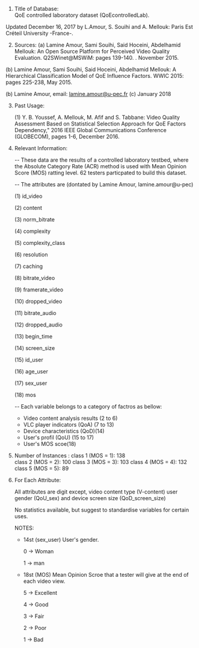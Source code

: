 

1. Title of Database:  
QoE controlled laboratory dataset (QoEcontrolledLab).

Updated December 16, 2017 by L.Amour, S. Souihi and A. Mellouk:
Paris Est Créteil University -France-.

2. Sources:
   (a)  Lamine Amour, Sami Souihi, Said Hoceini, Abdelhamid Mellouk:
          An Open Source Platform for Perceived Video Quality Evaluation. Q2SWinet@MSWiM: 
		  pages 139-140. . November 2015. 
		
  (b)	Lamine Amour, Sami Souihi, Said Hoceini, Abdelhamid Mellouk:
          A Hierarchical Classification Model of QoE Influence Factors. WWIC 2015: 
		  pages 225-238, May 2015.
		

   (b) Lamine Amour, email: lamine.amour@u-pec.fr
   (c) January 2018
   
   
3. Past Usage:

   (1) Y. B. Youssef, A. Mellouk, M. Afif and S. Tabbane: Video Quality Assessment Based 
       on Statistical Selection Approach for QoE Factors Dependency," 2016 IEEE Global 
	   Communications Conference (GLOBECOM), pages 1-6, December 2016.


4. Relevant Information:

   -- These data are the results of a controlled laboratory testbed, where the 
       Absolute Category Rate (ACR) method is used with Mean Opinion Score (MOS) ratting 
	   level. 62 testers particpated to build this dataset.   
      
   -- The attributes are (dontated by Lamine Amour, lamine.amour@u-pec)
   
     (1)  id_video
     
     (2)  content
     
     (3)  norm_bitrate	
     
     (4)  complexity	
     
     (5)  complexity_class	
     
     (6)  resolution	
     
     (7)  caching	
     
     (8)  bitrate_video	
     
     (9)  framerate_video
     
     (10)  dropped_video	
     
     (11)  bitrate_audio	
     
     (12)  dropped_audio
     
     (13)  begin_time	
     
     (14)  screen_size	
     
     (15)  id_user	
     
     (16)  age_user	
     
     (17)  sex_user	
     
     (18)  mos

	
    -- Each variable belongs to a category of factros as bellow:    
      - Video content analysis results (2 to 6)
      - VLC player indicators (QoA) (7 to 13)
      - Device characteristics  (QoD)(14)
      - User's profil (QoU) (15 to 17) 
      - User's MOS scoe(18)		  
             
5. Number of Instances : 
        class 1 (MOS = 1): 138  
	class 2 (MOS = 2): 100
	class 3 (MOS = 3): 103
	class 4 (MOS = 4): 132
	class 5 (MOS = 5): 89

6. For Each Attribute:

	All attributes are digit except, video content type (V-content)  user gender (QoU_sex) and 
	device screen size (QoD_screen_size)
	
	No statistics available, but suggest to standardise
	variables for certain uses. 

	NOTES: 
      
	  - 14st (sex_user) User's gender.
	  
		   0 -> Woman
		   
		   1 -> man
		  
		  
	  
	  - 18st (MOS) Mean Opinion Scroe that a tester will give at the end of each video view.
	  
		   5 -> Excellent
		   
		   4 -> Good
		   
		   3 -> Fair
		   
		   2 -> Poor
		   
		   1 -> Bad
	



